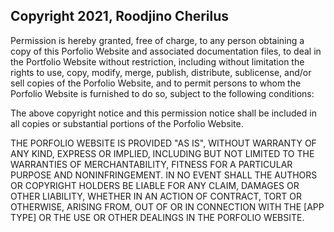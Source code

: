 ## Copyright 2021, Roodjino Cherilus


Permission is hereby granted, free of charge, to any person obtaining a copy of this Porfolio Website and associated documentation files, to deal in the Portfolio Website without restriction, including without limitation the rights to use, copy, modify, merge, publish, distribute, sublicense, and/or sell copies of the Porfolio Website, and to permit persons to whom the Porfolio Website is furnished to do so, subject to the following conditions:

The above copyright notice and this permission notice shall be included in all copies or substantial portions of the Porfolio Website.

THE PORFOLIO WEBSITE IS PROVIDED "AS IS", WITHOUT WARRANTY OF ANY KIND, EXPRESS OR IMPLIED, INCLUDING BUT NOT LIMITED TO THE WARRANTIES OF MERCHANTABILITY, FITNESS FOR A PARTICULAR PURPOSE AND NONINFRINGEMENT. IN NO EVENT SHALL THE AUTHORS OR COPYRIGHT HOLDERS BE LIABLE FOR ANY CLAIM, DAMAGES OR OTHER LIABILITY, WHETHER IN AN ACTION OF CONTRACT, TORT OR OTHERWISE, ARISING FROM, OUT OF OR IN CONNECTION WITH THE [APP TYPE] OR THE USE OR OTHER DEALINGS IN THE PORFOLIO WEBSITE.